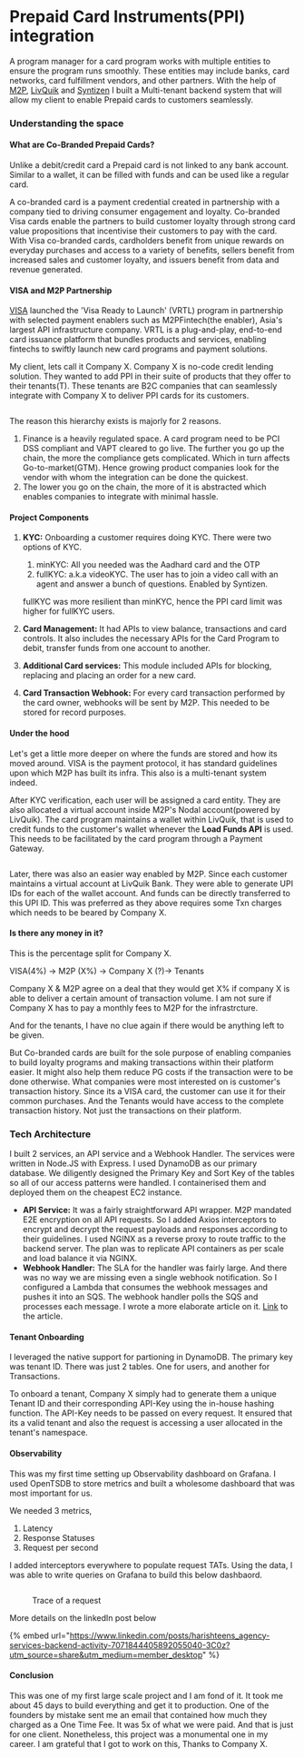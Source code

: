 # Prepaid Card Instruments(PPI) integration

A program manager for a card program works with multiple entities to ensure the program runs smoothly. These entities may include banks, card networks, card fulfillment vendors, and other partners. With the help of [M2P](https://m2pfintech.com/), [LivQuik](https://livquik.com/) and [Syntizen](https://syntizen.com/) I built a Multi-tenant backend system that will allow my client to enable Prepaid cards to customers seamlessly.

### Understanding the space

#### What are Co-Branded Prepaid Cards?

Unlike a debit/credit card a Prepaid card is not linked to any bank account. Similar to a wallet, it can be filled with funds and can be used like a regular card.&#x20;

A co-branded card is a payment credential created in partnership with a company tied to driving consumer engagement and loyalty. Co-branded Visa cards enable the partners to build customer loyalty through strong card value propositions that incentivise their customers to pay with the card. With Visa co-branded cards, cardholders benefit from unique rewards on everyday purchases and access to a variety of benefits, sellers benefit from increased sales and customer loyalty, and issuers benefit from data and revenue generated.

#### VISA and M2P Partnership

[VISA](https://www.visa.co.in/) launched the 'Visa Ready to Launch' (VRTL) program in partnership with selected payment enablers such as M2PFintech(the enabler), Asia's largest API infrastructure company. VRTL is a plug-and-play, end-to-end card issuance platform that bundles products and services, enabling fintechs to swiftly launch new card programs and payment solutions.

My client, lets call it Company X. Company X is no-code credit lending solution. They wanted to add PPI in their suite of products that they offer to their tenants(T). These tenants are B2C companies that can seamlessly integrate with Company X to deliver PPI cards for its customers.

<figure><img src="../.gitbook/assets/image (3).png" alt=""><figcaption></figcaption></figure>

The reason this hierarchy exists is majorly for 2 reasons.&#x20;

1. Finance is a heavily regulated space. A card program need to be PCI DSS compliant and VAPT cleared to go live. The further you go up the chain, the more the compliance gets complicated. Which in turn affects Go-to-market(GTM). Hence growing product companies look for the vendor with whom the integration can be done the quickest.
2. The lower you go on the chain, the more of it is abstracted which enables companies to integrate with minimal hassle.

#### Project Components

1.  **KYC:** Onboarding a customer requires doing KYC. There were two options of KYC.

    1. minKYC: All you needed was the Aadhard card and the OTP
    2. fullKYC: a.k.a videoKYC. The user has to join a video call with an agent and answer a bunch of questions. Enabled by Syntizen.

    fullKYC was more resilient than minKYC, hence the PPI card limit was higher for fullKYC users.
2. **Card Management:** It had APIs to view balance, transactions and card controls. It also includes the necessary APIs for the Card Program to debit, transfer funds from one account to another.
3. **Additional Card services:** This module included APIs for blocking, replacing and placing an order for a new card.
4. **Card Transaction Webhook:** For every card transaction performed by the card owner, webhooks will be sent by M2P. This needed to be stored for record purposes.

#### Under the hood

Let's get a little more deeper on where the funds are stored and how its moved around. VISA is the payment protocol, it has standard guidelines upon which M2P has built its infra. This also is a multi-tenant system indeed.&#x20;

After KYC verification, each user will be assigned a card entity. They are also allocated a virtual account inside M2P's Nodal account(powered by LivQuik). The card program maintains a wallet within LivQuik, that is used to credit funds to the customer's wallet whenever the **Load Funds API** is used. This needs to be facilitated by the card program through a Payment Gateway.

<figure><img src="../.gitbook/assets/image (2).png" alt=""><figcaption></figcaption></figure>

Later, there was also an easier way enabled by M2P. Since each customer maintains a virtual account at LivQuik Bank. They were able to generate UPI IDs for each of the wallet account. And funds can be directly transferred to this UPI ID. This was preferred as they above requires some Txn charges which needs to be beared by Company X.

#### Is there any money in it?

This is the percentage split for Company X.&#x20;

VISA(4%) -> M2P (X%) -> Company X (?)-> Tenants

Company X & M2P agree on a deal that they would get X% if company X is able to deliver a certain amount of transaction volume.  I am not sure if Company X has to pay a monthly fees to M2P for the infrastrcture.

And for the tenants, I have no clue again if there would be anything left to be given.

But Co-branded cards are built for the sole purpose of enabling companies to build loyalty programs and making transactions within their platform easier. It might also help them reduce PG costs if the transaction were to be done otherwise. What companies were most interested on is customer's transaction history. Since its a VISA card, the customer can use it for their common purchases. And the Tenants would have access to the complete transaction history. Not just the transactions on their platform.

### Tech Architecture

I built 2 services, an API service and a Webhook Handler. The services were written in Node.JS with Express. I used DynamoDB as our primary database. We diligently designed the Primary Key and Sort Key of the tables so all of our access patterns were handled. I containerised them and deployed them on the cheapest EC2 instance.&#x20;

* **API Service:** It was a fairly straightforward API wrapper. M2P mandated E2E encryption on all API requests. So I added Axios interceptors to encrypt and decrypt the request payloads and responses according to their guidelines. I used NGINX as a reverse proxy to route traffic to the backend server. The plan was to replicate API containers as per scale and load balance it via NGINX.
* **Webhook Handler:** The SLA for the handler was fairly large. And there was no way we are missing even a single webhook notification. So I configured a Lambda that consumes the webhook messages and pushes it into an SQS. The webhook handler polls the SQS and processes each message. I wrote a more elaborate article on it. [Link](https://dev.to/harishteens/i-built-a-strange-webhook-handler-in-nodejs-43b1) to the article.

#### Tenant Onboarding

I leveraged the native support for partioning in DynamoDB. The primary key was tenant ID. There was just 2 tables. One for users, and another for Transactions.&#x20;

To onboard a tenant, Company X simply had to generate them a unique Tenant ID and their corresponding API-Key using the in-house hashing function. The API-Key needs to be passed on every request. It ensured that its a valid tenant and also the request is accessing a user allocated in the tenant's namespace.

#### Observability

This was my first time setting up Observability dashboard on Grafana. I used OpenTSDB to store metrics and built a wholesome dashboard that was most important for us.

We needed 3 metrics,

1. Latency
2. Response Statuses
3. Request per second

I added interceptors everywhere to populate request TATs. Using the data, I was able to write queries on Grafana to build this below dashbaord.

<figure><img src="../.gitbook/assets/image (31).png" alt=""><figcaption><p>Trace of a request</p></figcaption></figure>

More details on the linkedIn post below

{% embed url="https://www.linkedin.com/posts/harishteens_agency-services-backend-activity-7071844405892055040-3C0z?utm_source=share&utm_medium=member_desktop" %}

#### Conclusion

This was one of my first large scale project and I am fond of it. It took me about 45 days to build everything and get it to production. One of the founders by mistake sent me an email that contained how much they charged as a One Time Fee. It was 5x of what we were paid. And that is just for one client. Nonetheless, this project was a monumental one in my career. I am grateful that I got to work on this, Thanks to Company X.

